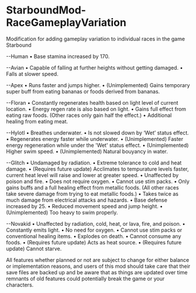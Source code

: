 # StarboundMod-RaceGameplayVariation
Modification for adding gameplay variation to individual races in the game Starbound

--Human
• Base stamina increased by 170.

--Avian
• Capable of falling at further heights without getting damaged.
• Falls at slower speed.

--Apex
• Runs faster and jumps higher.
•	(Unimplemented) Gains temporary super buff from eating bananas or foods derived from bananas.

--Floran
• Constantly regenerates health based on light level of current location.
•	Energy regen rate is also based on light.
•	Gains full effect from eating raw foods. (Other races only gain half the effect.)
•	Additional healing from eating meat.

--Hylotl
•	Breathes underwater.
•	Is not slowed down by ‘Wet’ status effect.
•	Regenerates energy faster while underwater.
•	(Unimplemented) Faster energy regeneration while under the 'Wet' status effect.
•	(Unimplemented) Higher swim speed.
•	(Unimplemented) Natural bouyancy in water.

--Glitch
•	Undamaged by radiation.
•	Extreme tolerance to cold and heat damage.
•	(Requires future update) Acclimates to tempurature levels faster, current heat level will raise and lower at greater speed.
•	Unaffected by poison and fire.
•	Does not require oxygen.
•	Cannot use stim packs.
•	Only gains buffs and a full healing effect from metallic foods. (All other races take severe damage from trying to eat metallic foods.)
•	Takes twice as much damage from electrical attacks and hazards.
•	Base defense increased by 25.
•	Reduced movement speed and jump height.
•	(Unimplemented) Too heavy to swim properly.

--Novakid
•	Unaffected by radiation, cold, heat, or lava, fire, and poison.
•	Constantly emits light.
•	No need for oxygen.
•	Cannot use stim packs or conventional healing items.
•	Explodes on death.
•	Cannot consume any foods.
•	(Requires future update) Acts as heat source.
•	(Requires future update) Cannot starve.

All features whether planned or not are subject to change for either balance or implementation reasons, and users of this mod should take care that their save files are backed up and be aware that as things are updated over time remnants of old features could potentially break the game or your characters.